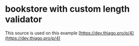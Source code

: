 # bookstore with custom length validator 

This source is used on this example [https://dev.thiago.pro/p/4](https://dev.thiago.pro/p/4)
